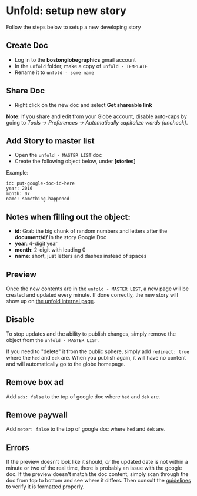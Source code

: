 # Unfold: setup new story

Follow the steps below to setup a new developing story

## Create Doc
* Log in to the **bostonglobegraphics** gmail account
* In the `unfold` folder, make a copy of `unfold - TEMPLATE`
* Rename it to `unfold - some name`

## Share Doc
* Right click on the new doc and select **Get shareable link**

**Note:** If you share and edit from your Globe account, disable auto-caps by going to *Tools -> Preferences -> Automatically capitalize words (uncheck)*.

## Add Story to master list
* Open the `unfold - MASTER LIST` doc
* Create the following object below, under **[stories]** 

Example:
```
id: put-google-doc-id-here
year: 2016
month: 07
name: something-happened
```

## Notes when filling out the object:
* **id**: Grab the big chunk of random numbers and letters after the **document/d/** in the story Google Doc
* **year**: 4-digit year
* **month**: 2-digit with leading 0
* **name**: short, just letters and dashes instead of spaces

## Preview
Once the new contents are in the `unfold - MASTER LIST`, a new page will be created and updated every minute. If done correctly, the new story will show up on [the unfold internal page](http://unfold.bostonglobe.com).

## Disable
To stop updates and the ability to publish changes, simply remove the object from the `unfold - MASTER LIST`.

If you need to "delete" it from the public sphere, simply add `redirect: true` where the `hed` and `dek` are. When you publish again, it will have no content and will automatically go to the globe homepage.

## Remove box ad
Add `ads: false` to the top of google doc where `hed` and `dek` are.

## Remove paywall
Add `meter: false` to the top of google doc where `hed` and `dek` are.

## Errors 
If the preview doesn't look like it should, *or* the updated date is not within a minute or two of the real time, there is probably an issue with the google doc. If the preview doesn't match the doc content, simply scan through the doc from top to bottom and see where it differs. Then consult the [guidelines](../guidelines) to verify it is formatted properly. 
